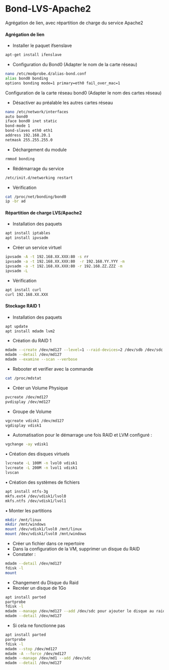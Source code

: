 # Bond-LVS-Apache2
Agrégation de lien, avec répartition de charge du service Apache2

#### Agrégation de lien

- Installer le paquet ifsenslave
```bash
apt-get install ifenslave
```
- Configuration du Bond0 (Adapter le nom de la carte réseau)
```bash
nano /etc/modprobe.d/alias-bond.conf
alias bond0 bonding
options bonding mode=1 primary=eth0 fail_over_mac=1
```
Configuration de la carte réseau bond0 (Adapter le nom des cartes réseau)
- Désactiver au préalable les autres cartes réseau
```bash
nano /etc/network/interfaces
auto bond0
iface bond0 inet static
bond-mode 1
bond-slaves eth0 eth1
address 192.168.20.1
netmask 255.255.255.0
```
- Déchargement du module
```bash
rmmod bonding
```
- Rédémarrage du service
```bash
/etc/init.d/networking restart
```
- Vérification
```bash
cat /proc/net/bonding/bond0
ip -br ad
```

#### Répartition de charge LVS/Apache2
- Installation des paquets
```bash
apt install iptables
apt install ipvsadm
```
- Créer un service virtuel
```bash
ipvsadm -A -t 192.168.XX.XXX:80 -s rr
ipvsadm -a -t 192.168.XX.XXX:80  -r 192.168.YY.YYY -m
ipvsadm -a -t 192.168.XX.XXX:80 -r 192.168.ZZ.ZZZ -m
ipvsadm -L
```
- Vérification
```bash
apt install curl
curl 192.168.XX.XXX
```
#### Stockage RAID 1
- Installation des paquets
```bash
apt update
apt install mdadm lvm2
```
- Création du RAID 1
```bash
mdadm --create /dev/md127 --level=1 --raid-devices=2 /dev/sdb /dev/sdc
mdadm --detail /dev/md127
mdadm --examine --scan --verbose
```
- Rebooter et verifier avec la commande 
```bash
cat /proc/mdstat 
```
- Créer un Volume Physique
```bash
pvcreate /dev/md127
pvdisplay /dev/md127
```
- Groupe de Volume
```bash
vgcreate vdisk1 /dev/md127
vgdisplay vdisk1
```
- Automatisation pour le démarrage une fois RAID et LVM configuré : 
```bash
vgchange -ay vdisk1
```
• Création des disques virtuels
```bash
lvcreate -L 100M -n lvol0 vdisk1
lvcreate -L 200M -n lvol1 vdisk1
lvscan
```
• Création des systèmes de fichiers
```bash
apt install ntfs-3g
mkfs.ext4 /dev/vdisk1/lvol0
mkfs.ntfs /dev/vdisk1/lvol1
```
• Monter les partitions
```bash
mkdir /mnt/linux
mkdir /mnt/windows
mount /dev/vdisk1/lvol0 /mnt/linux 
mount /dev/vdisk1/lvol0 /mnt/windows
```
- Créer un fichier dans ce repertoire
- Dans la configuration de la VM, supprimer un disque du RAID
- Constater : 
```bash
mdadm --detail /dev/md127
fdisk -l
mount
```
- Changement du Disque du Raid
- Recréer un disque de 1Go
```bash
apt install parted
partprobe
fdisk -l
mdadm --manage /dev/md127 --add /dev/sdc pour ajouter le disque au raid
mdadm --detail /dev/md127
```
- Si cela ne fonctionne pas
```bash
apt install parted
partprobe
fdisk -l
mdadm --stop /dev/md127
mdadm -A --force /dev/md127
mdadm --manage /dev/md1 --add /dev/sdc
mdadm --detail /dev/md127
```
